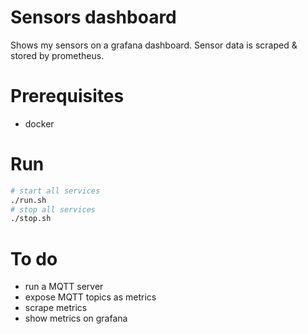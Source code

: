 # Sensors dashboard

Shows my sensors on a grafana dashboard. Sensor data is scraped & stored by
prometheus.

# Prerequisites
- docker

# Run
```sh
# start all services
./run.sh
# stop all services
./stop.sh
```

# To do
- run a MQTT server
- expose MQTT topics as metrics
- scrape metrics
- show metrics on grafana
